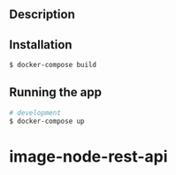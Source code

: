 ## Description



## Installation

```bash
$ docker-compose build
```

## Running the app

```bash
# development
$ docker-compose up
```

# image-node-rest-api
